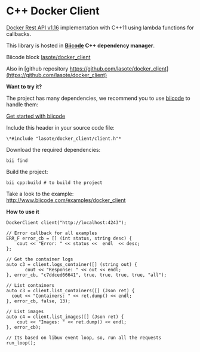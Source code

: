 # C++ Docker Client

[Docker Rest API v1.16](https://docs.docker.com/reference/api/docker_remote_api_v1.16/) implementation with C++11 using lambda functions for callbacks.

This library is hosted in **[Biicode](http://www.biicode.com) C++ dependency manager**.

Biicode block [lasote/docker_client](http://www.biicode.com/lasote/docker_client)

Also in [github repository https://github.com/lasote/docker_client](https://github.com/lasote/docker_client)

**Want to try it?**

The project has many dependencies, we recommend you to use [biicode](http://www.biicode.com) to handle them:

[Get started with biicode](http://docs.biicode.com/c++/gettingstarted.html)

Include this header in your source code file:

    \*#include "lasote/docker_client/client.h"* 

Download the required dependencies:

    bii find

Build the project:

    bii cpp:build # to build the project

Take a look to the example: http://www.biicode.com/examples/docker_client


**How to use it**


	DockerClient client("http://localhost:4243");

	// Error callback for all examples
	ERR_F error_cb = [] (int status, string desc) {
	    cout << "Error: " << status <<  endl  << desc;
	};

	// Get the container logs
	auto c3 = client.logs_container([] (string out) {
	       cout << "Response: " << out << endl;
	}, error_cb, "c7ddced66641", true, true, true, true, "all");

	// List containers
	auto c3 = client.list_containers([] (Json ret) {
	  cout << "Containers: " << ret.dump() << endl;
	}, error_cb, false, 13);

	// List images
	auto c4 = client.list_images([] (Json ret) {
	    cout << "Images: " << ret.dump() << endl;
	}, error_cb);

	// Its based on libuv event loop, so, run all the requests
	run_loop();

